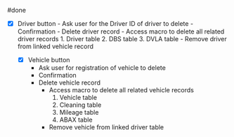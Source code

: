 #done
- [x] Driver button
		- Ask user for the Driver ID of driver to delete
		- Confirmation
		- Delete driver record
			- Access macro to delete all related driver records 
				1. Driver table
				2. DBS table
				3. DVLA table
			- Remove driver from linked vehicle record

	- [x] Vehicle button
		- Ask user for registration of vehicle to delete
		- Confirmation
		- Delete vehicle record
			- Access macro to delete all related vehicle records
				1. Vehicle table
				2. Cleaning table 
				3. Mileage table
				4. ABAX table
			- Remove vehicle from linked driver table